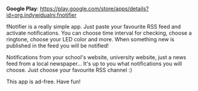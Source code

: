 <b>Google Play</b>:  https://play.google.com/store/apps/details?id=org.indywidualni.fnotifier

fNotifier is a really simple app. Just paste your favourite RSS feed and activate notifications. You can choose time interval for checking, choose a ringtone, choose your LED color and more. When something new is published in the feed you will be notified!

Notifications from your school's website, university website, just a news feed from a local newspaper... It's up to you what notifications you will choose. Just choose your favourite RSS channel :)

This app is ad-free. Have fun!
